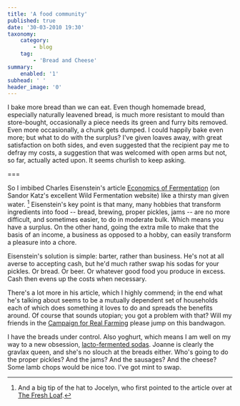 ```yaml
---
title: 'A food community'
published: true
date: '30-03-2010 19:30'
taxonomy:
    category:
        - blog
    tag:
        - 'Bread and Cheese'
summary:
    enabled: '1'
subhead: ' '
header_image: '0'
---
```


I bake more bread than we can eat. Even though homemade bread, especially naturally leavened bread, is much more resistant to mould than store-bought, occasionally a piece needs its green and furry bits removed. Even more occasionally, a chunk gets dumped. I could happily bake even more; but what to do with the surplus? I've given loaves away, with great satisfaction on both sides, and even suggested that the recipient pay me to defray my costs, a suggestion that was welcomed with open arms but not, so far, actually acted upon. It seems churlish to keep asking. 

===

So I imbibed Charles Eisenstein's article [Economics of Fermentation](http://www.wildfermentation.com/economics-of-fermentation-2/) (on Sandor Katz's excellent Wild Fermentation website) like a thirsty man given water. [^fn1] Eisenstein's key point is that many, many hobbies that transform ingredients into food -- bread, brewing, proper pickles, jams -- are no more difficult, and sometimes easier, to do in moderate bulk. Which means you have a surplus. On the other hand, going the extra mile to make that the basis of an income, a business as opposed to a hobby, can easily transform a pleasure into a chore.

Eisenstein's solution is simple: barter, rather than business. He's not at all averse to accepting cash, but he'd much rather swap his sodas for your pickles. Or bread. Or beer. Or whatever good food you produce in excess. Cash then evens up the costs when necessary. 

There's a lot more in his article, which I highly commend; in the end what he's talking about seems to be a mutually dependent set of households each of which does something it loves to do and spreads the benefits around. Of course that sounds utopian; you got a problem with that? Will my friends in the [Campaign for Real Farming](http://www.campaignforrealfarming.org) please jump on this bandwagon.

I have the breads under control. Also yoghurt, which means I am well on my way to a new obsession, [lacto-fermented sodas](http://recoveringvegetarian.wordpress.com/2009/12/02/lacto-fermented-sodano-kefir-grains/). Joanne is clearly the gravlax queen, and she's no slouch at the breads either. Who's going to do the proper pickles? And the jams? And the sausages? And the cheese? Some lamb chops would be nice too. I've got mint to swap.

[^fn1]: And a big tip of the hat to Jocelyn, who first pointed to the article over at [The Fresh Loaf](http://www.thefreshloaf.com/node/17023/economics-fermentation). 